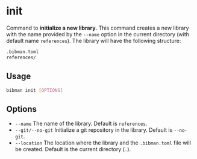 # init

Command to **initialize a new library.** This command creates a new library with the name provided by the `--name` option in the current directory (with default name `references`). The library will have the following structure:

```bash
.bibman.toml
references/
```

## Usage

```bash
bibman init [OPTIONS] 
```

## Options

- `--name` The name of the library. Default is `references`.
- `--git/--no-git` Initialize a git repository in the library. Default is `--no-git`.
- `--location` The location where the library and the `.bibman.toml` file will be created. Default is the current directory (`.`).